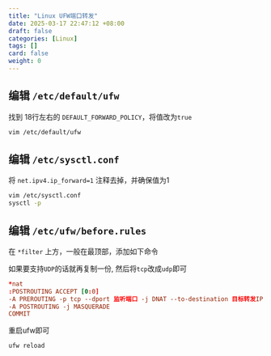 ```yaml
---
title: "Linux UFW端口转发"
date: 2025-03-17 22:47:12 +08:00
draft: false
categories: [Linux]
tags: []
card: false
weight: 0
---
```


## 编辑 `/etc/default/ufw`

找到 18行左右的 `DEFAULT_FORWARD_POLICY`，将值改为`true`

```bash
vim /etc/default/ufw
```

## 编辑 `/etc/sysctl.conf`

将 `net.ipv4.ip_forward=1` 注释去掉，并确保值为1

```bash
vim /etc/sysctl.conf
sysctl -p
```

## 编辑 `/etc/ufw/before.rules`

在 `*filter` 上方，一般在最顶部，添加如下命令

如果要支持`UDP`的话就再复制一份, 然后将`tcp`改成`udp`即可

```conf
*nat
:POSTROUTING ACCEPT [0:0]
-A PREROUTING -p tcp --dport 监听端口 -j DNAT --to-destination 目标转发IP地址:目标转发端口
-A POSTROUTING -j MASQUERADE
COMMIT
```

重启ufw即可

```bash
ufw reload
```

